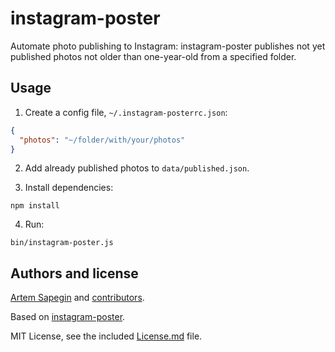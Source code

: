 # instagram-poster

Automate photo publishing to Instagram: instagram-poster publishes not yet published photos not older than one-year-old from a specified folder.

## Usage

1. Create a config file, `~/.instagram-posterrc.json`:

```json
{
  "photos": "~/folder/with/your/photos"
}
```

2. Add already published photos to `data/published.json`.

3. Install dependencies:

```
npm install
```

4. Run:

```
bin/instagram-poster.js
```

## Authors and license

[Artem Sapegin](https://sapegin.me) and [contributors](https://github.com/sapegin/instagram-poster/graphs/contributors).

Based on [instagram-poster](https://github.com/jamesgrams/instagram-poster).

MIT License, see the included [License.md](License.md) file.
